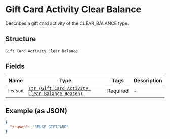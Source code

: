 
# Gift Card Activity Clear Balance

Describes a gift card activity of the CLEAR_BALANCE type.

## Structure

`Gift Card Activity Clear Balance`

## Fields

| Name | Type | Tags | Description |
|  --- | --- | --- | --- |
| `reason` | [`str (Gift Card Activity Clear Balance Reason)`](../../doc/models/gift-card-activity-clear-balance-reason.md) | Required | - |

## Example (as JSON)

```json
{
  "reason": "REUSE_GIFTCARD"
}
```

